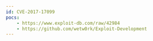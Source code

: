 ```yaml
---
id: CVE-2017-17099
pocs:
    - https://www.exploit-db.com/raw/42984
    - https://github.com/wetw0rk/Exploit-Development
---
```

